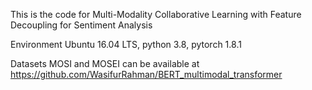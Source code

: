 This is the code for Multi-Modality Collaborative Learning with Feature Decoupling for Sentiment Analysis


Environment
Ubuntu 16.04 LTS, python 3.8, pytorch 1.8.1

Datasets
MOSI and MOSEI can be available at  https://github.com/WasifurRahman/BERT_multimodal_transformer


